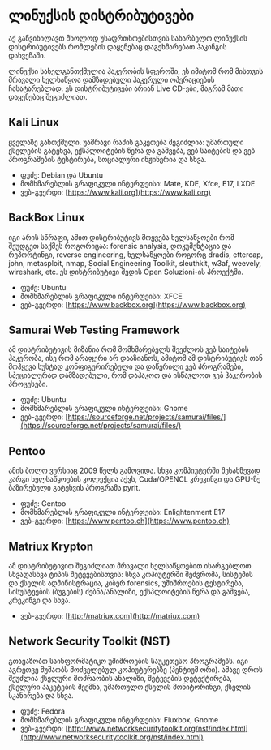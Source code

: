 # ლინუქსის დისტრიბუტივები

აქ განვიხილავთ მხოლოდ უსაფრთხოებისთვის სახარბელო ლინუქსის დისტრიბუტივებს რომლების დაყენებაც დაგეხმარებათ ჰაკინგის დახვეწაში.

ლინუქსი სახელგანთქმულია ჰაკერობის სფეროში, ეს იმიტომ რომ მისთვის მრავალი ხელსაწყოა დამზადებული ჰაკერული ოპერაციების ჩასატარებლად. ეს დისტრიბუტივები არიან Live CD-ები, მაგრამ მათი დაყენებაც შეგიძლიათ.

## Kali Linux
ყველაზე განთქმული. უამრავი რამის გაკეთება შეგიძლია: უმართული ქსელების გატეხვა, ექსპლოიტების წერა და გაშვება, ვებ საიტების და ვებ პროგრამების ტესტირება, სოციალური ინჟინერია და სხვა.

* ფუძე: Debian და Ubuntu
* მომხმარებლის გრაფიკული ინტერფეისი: Mate, KDE, Xfce, E17, LXDE
* ვებ-გვერდი: [https://www.kali.org](https://www.kali.org)

## BackBox Linux
იგი არის სწრაფი, ამით დისტრიბუტივს მოყვება ხელსაწყოები რომ შეუდგეთ საქმეს როგორიცაა: forensic analysis, დოკუმენტაცია და რეპორტინგი, reverse engineering, ხელსაწყოები როგორც dradis, ettercap, john, metasploit, nmap, Social Engineering Toolkit, sleuthkit, w3af, weevely, wireshark, etc. ეს დისტრიბუტივი შედის Open Soluzioni-ის პროექტში.

* ფუძე: Ubuntu
* მომხმარებლის გრაფიკული ინტერფეისი: XFCE
* ვებ-გვერდი: [https://www.backbox.org](https://www.backbox.org)

## Samurai Web Testing Framework
ამ დისტრიბუტივის მიზანია რომ მომხმარებელს შეეძლოს ვებ საიტების ჰაკერობა, ისე რომ არაფერი არ დააზიანოს, ამიტომ ამ დისტრიბუტივს თან მოჰყევა სუსტად კონფიგურირებული და დაწერილი ვებ პროგრამები, სპეციალურად დამზადებული, რომ დაჰაკოთ და ისწავლოთ ვებ ჰაკერობის პროცესები.

* ფუძე: Ubuntu
* მომხმარებლის გრაფიკული ინტერფეისი: Gnome
* ვებ-გვერდი: [https://sourceforge.net/projects/samurai/files/](https://sourceforge.net/projects/samurai/files/)

## Pentoo
ამის ბოლო ვერსიაც 2009 წელს გამოვიდა. სხვა კომპიუტერში შესახწევად კარგი ხელსაწყოების კოლექცია აქვს, Cuda/OPENCL კრეკინგი და GPU-ზე ბაზირებული გატეხვის პროგრამა pyrit.

* ფუძე: Gentoo
* მომხმარებლის გრაფიკული ინტერფეისი: Enlightenment E17
* ვებ-გვერდი: [https://www.pentoo.ch](https://www.pentoo.ch)

## Matriux Krypton
ამ დისტრიბუტივით შეგიძლიათ მრავალი ხელსაწყოებით ისარგებლოთ სხვადასხვა ტიპის შეტევებისთვის: სხვა კოპიუტერში შეძვრომა, სისტემის და ქსელის ადმინისტრაცია, კიბერ forensics, უშიშროების ტესტირება, სისუსტეების (ბუგების) ძებნა/ანალიზი, ექსპლოიტების წერა და გაშვება, კრეკინგი და სხვა.

* ვებ-გვერდი: [http://matriux.com](http://matriux.com)

## Network Security Toolkit (NST)
გთავაზობთ საინფორმატიკო უშიშროების საუკეთესო პროგრამებს. იგი აგრეთვე მუშაობს მოძველებულ კოპიუტერებზე (პენტიუმ ორი). ამავე დროს შეუძლია ქსელური მოძრაობის ანალიზი, შეტევების დეტექტირება, ქსელური პაკეტების შექმნა, უმართულო ქსელის მონიტორინგი, ქსელის სკანირება და სხვა.

* ფუძე: Fedora
* მომხმარებლის გრაფიკული ინტერფეისი: Fluxbox, Gnome
* ვებ-გვერდი: [http://www.networksecuritytoolkit.org/nst/index.html](http://www.networksecuritytoolkit.org/nst/index.html)
